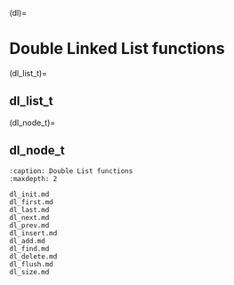 (dl)=
# Double Linked List functions

(dl_list_t)=
## dl_list_t

(dl_node_t)=
## dl_node_t


```{toctree}
:caption: Double List functions
:maxdepth: 2

dl_init.md
dl_first.md
dl_last.md
dl_next.md
dl_prev.md
dl_insert.md
dl_add.md
dl_find.md
dl_delete.md
dl_flush.md
dl_size.md


```
